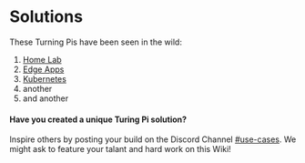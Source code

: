 # Solutions

These Turning Pis have been seen in the wild:

1. [Home Lab](home-lab.md "Home Lab")
2. [Edge Apps](# "Edge Apps")
4. [Kubernetes](# "Kubernetes")
5. another
6. and another

#### Have you created a unique Turing Pi solution?

Inspire others by posting your build on the Discord Channel [#use-cases](https://discord.gg/v9zDUVR#use-cases "Discord Channel #use-cases"). We might ask to feature your talant and hard work on this Wiki!